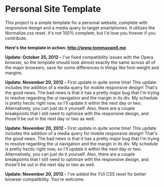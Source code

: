 <h1> Personal Site Template </h1>


<p> This project is a simple template for a personal website, complete with responsive design and a media query to target 
smartphones. It utilizes the Normalize.css reset. It's not 100% complete, but I'd love you forever if you contribute.  </p>

<b>Here's the template in action: http://www.tommaxwell.me</b>

<b>Update: October 25, 2012 -</b> I've fixed compatibility issues with the Opera browser, so the template should look almost exactly the same across all of the major browsers, save for some differences in things like font-weight and margins. 


<b>Update: November 20, 2012 -</b> First update in quite some time! This update includes the addition of a media query for mobile responsive design! That's the good news. The bad news is that it has a pretty major bug that I'm trying to resolve regarding the ul navigation and the margin in its div. My schedule is pretty hectic right now, so I'll update it within the next day or two. Alternatively, you can just do it yourself. Also, there are a couple breakpoints that I still need to optimize with the responsive design, and those'll be out in the next day or two as well. 

<b>Update: November 20, 2012 -</b> First update in quite some time! This update includes the addition of a media query for mobile responsive design! That's the good news. The bad news is that it has a pretty major bug that I'm trying to resolve regarding the ul navigation and the margin in its div. My schedule is pretty hectic right now, so I'll update it within the next day or two. Alternatively, you can just do it yourself. Also, there are a couple breakpoints that I still need to optimize with the responsive design, and those'll be out in the next day or two as well. 

<b>Update: November 20, 2012 -</b> I've added the YUI CSS reset for better browser compatibility. You're welcome.

